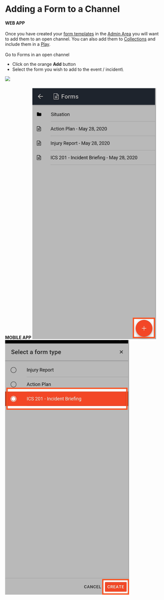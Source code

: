 # Adding a Form to a Channel

#### WEB APP

Once you have created your [form templates](../admin-area/templates/form-builder-and-field-types/) in the [Admin Area](../admin-area/) you will want to add them to an open channel. You can also add them to [Collections](../admin-area/collections/) and include them in a [Play](../plays/).\
\
Go to Forms in an open channel

* Click on the orange **Add** button
* Select the form you wish to add to the event / incident\


![](<../../.gitbook/assets/adding a form to a channel.gif>)

####

#### MOBILE APP  ![Image Placeholder](<../../.gitbook/assets/adding a form to a channel mobile 1.png>)![Image Placeholder](<../../.gitbook/assets/adding a form to a channel 2.png>)
